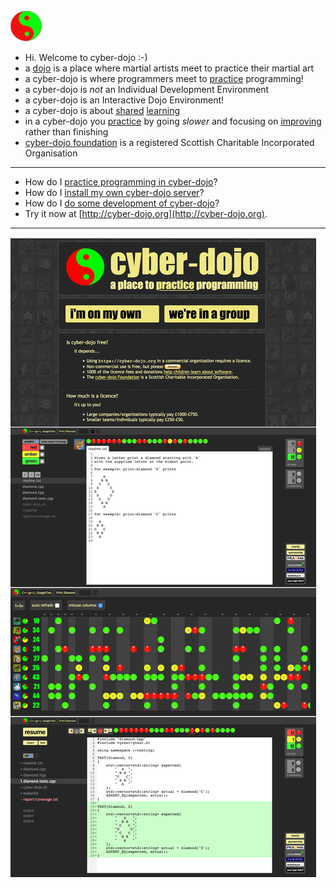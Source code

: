 <img src="https://raw.githubusercontent.com/cyber-dojo/nginx/master/images/home_page_logo.png" alt="cyber-dojo yin/yang logo" width="50px" height="50px"/>

  * Hi. Welcome to cyber-dojo :-)
  * a [dojo](http://en.wikipedia.org/wiki/Dojo) is a place where martial artists meet to practice their martial art
  * a cyber-dojo is where programmers meet to [practice](http://jonjagger.blogspot.co.uk/2013/10/practice.html) programming!
  * a cyber-dojo is <em>not</em> an Individual Development Environment
  * a cyber-dojo is an Interactive Dojo Environment!
  * a cyber-dojo is about [shared](http://jonjagger.blogspot.co.uk/2013/10/teams.html) [learning](http://jonjagger.blogspot.co.uk/2013/10/learning.html)
  * in a cyber-dojo you [practice](http://jonjagger.blogspot.co.uk/2013/10/practice.html) by going <em>slower</em> and focusing on [improving](http://jonjagger.blogspot.co.uk/2014/02/improving.html) rather than finishing
  * [cyber-dojo foundation](http://blog.cyber-dojo.org/2015/08/cyber-dojo-foundation.html) is a registered Scottish Charitable Incorporated Organisation

- - - - -

  * How do I [practice programming in cyber-dojo](http://blog.cyber-dojo.org/2014/08/getting-started.html)?
  * How do I [install my own cyber-dojo server](http://blog.cyber-dojo.org/2014/09/setting-up-your-own-cyber-dojo-server.html)?
  * How do I [do some development of cyber-dojo](https://github.com/cyber-dojo/cyber-dojo/tree/master/dev)?
  * Try it now at [http://cyber-dojo.org](http://cyber-dojo.org).

- - - -

![cyber-dojo.org home page](https://github.com/cyber-dojo/cyber-dojo/blob/master/shared/home_page_snapshot.png)

